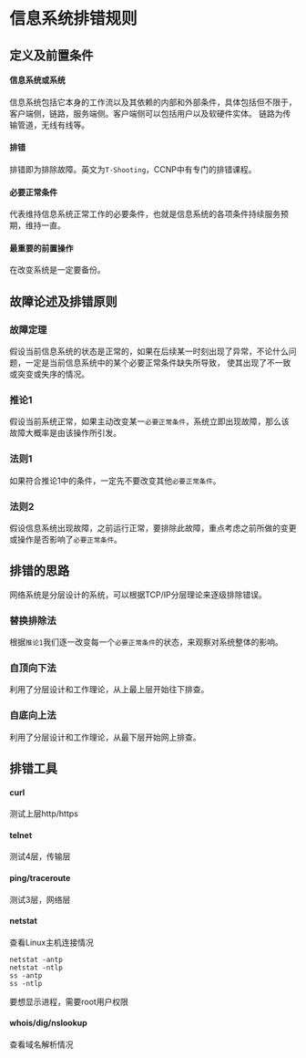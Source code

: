 # 信息系统排错规则

## 定义及前置条件
#### 信息系统或系统
信息系统包括它本身的工作流以及其依赖的内部和外部条件，具体包括但不限于，客户端侧，链路，服务端侧。客户端侧可以包括用户以及软硬件实体。
链路为传输管道，无线有线等。

#### 排错
排错即为排除故障。英文为`T-Shooting`，CCNP中有专门的排错课程。

#### 必要正常条件
代表维持信息系统正常工作的必要条件，也就是信息系统的各项条件持续服务预期，维持一直。

#### 最重要的前置操作
在改变系统是一定要备份。

## 故障论述及排错原则
### 故障定理
假设当前信息系统的状态是正常的，如果在后续某一时刻出现了异常，不论什么问题，一定是当前信息系统中的某个必要正常条件缺失所导致，
使其出现了不一致或突变或失序的情况。

### 推论1
假设当前系统正常，如果主动改变某一`必要正常条件`，系统立即出现故障，那么该故障大概率是由该操作所引发。

### 法则1
如果符合推论1中的条件，一定先不要改变其他`必要正常条件`。

### 法则2
假设信息系统出现故障，之前运行正常，要排除此故障，重点考虑之前所做的变更或操作是否影响了`必要正常条件`。


## 排错的思路
网络系统是分层设计的系统，可以根据TCP/IP分层理论来逐级排除错误。

### 替换排除法
根据`推论1`我们逐一改变每一个`必要正常条件`的状态，来观察对系统整体的影响。

### 自顶向下法
利用了分层设计和工作理论，从上最上层开始往下排查。

### 自底向上法
利用了分层设计和工作理论，从最下层开始网上排查。

## 排错工具
#### curl 
测试上层http/https
#### telnet 
测试4层，传输层
#### ping/traceroute 
测试3层，网络层
#### netstat
查看Linux主机连接情况

```
netstat -antp
netstat -ntlp 
ss -antp 
ss -ntlp 
```
要想显示进程，需要root用户权限

#### whois/dig/nslookup
查看域名解析情况


